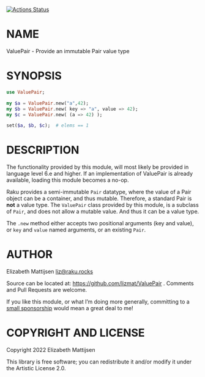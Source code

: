 [![Actions Status](https://github.com/lizmat/ValuePair/actions/workflows/test.yml/badge.svg)](https://github.com/lizmat/ValuePair/actions)

NAME
====

ValuePair - Provide an immutable Pair value type

SYNOPSIS
========

```raku
use ValuePair;

my $a = ValuePair.new("a",42);
my $b = ValuePair.new( key => "a", value => 42);
my $c = ValuePair.new( (a => 42) );

set($a, $b, $c);  # elems == 1
```

DESCRIPTION
===========

The functionality provided by this module, will most likely be provided in language level 6.e and higher. If an implementation of ValuePair is already available, loading this module becomes a no-op.

Raku provides a semi-immutable `Pair` datatype, where the value of a Pair object can be a container, and thus mutable. Therefore, a standard Pair is **not** a value type. The `ValuePair` class provided by this module, is a subclass of `Pair`, and does not allow a mutable value. And thus it can be a value type.

The `.new` method either accepts two positional arguments (key and value), or `key` and `value` named arguments, or an existing `Pair`.

AUTHOR
======

Elizabeth Mattijsen <liz@raku.rocks>

Source can be located at: https://github.com/lizmat/ValuePair . Comments and Pull Requests are welcome.

If you like this module, or what I’m doing more generally, committing to a [small sponsorship](https://github.com/sponsors/lizmat/) would mean a great deal to me!

COPYRIGHT AND LICENSE
=====================

Copyright 2022 Elizabeth Mattijsen

This library is free software; you can redistribute it and/or modify it under the Artistic License 2.0.

